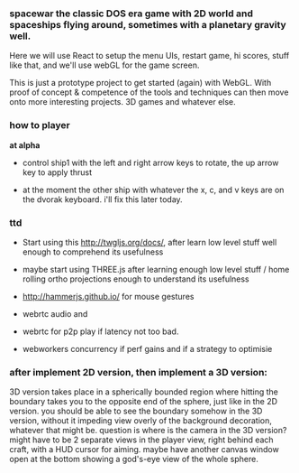 











### spacewar the classic DOS era game with 2D world and spaceships flying around, sometimes with a planetary gravity well.

Here we will use React to setup the menu UIs, restart game, hi scores, stuff like that, and we'll use webGL for the game screen.

This is just a prototype project to get started (again) with WebGL.  With proof of concept & competence of the tools and techniques can then move onto more interesting projects.  3D games and whatever else.


### how to player
**at alpha**
- control ship1 with the left and right arrow keys to rotate, the up arrow key to apply thrust

- at the moment the other ship with whatever the x, c, and v keys are on the dvorak keyboard.  i'll fix this later today.


### ttd

- Start using this http://twgljs.org/docs/, after learn low level stuff well enough to comprehend its usefulness

- maybe start using THREE.js after learning enough low level stuff / home rolling ortho projections enough to understand its usefulness

- http://hammerjs.github.io/ for mouse gestures

- webrtc audio and

- webrtc for p2p play if latency not too bad.

- webworkers concurrency if perf gains and if a strategy to optimisie

### after implement 2D version, then implement a 3D version:

3D version takes place in a spherically bounded region where hitting the boundary takes you to the opposite end of the sphere, just like in the 2D version.  you should be able to see the boundary somehow in the 3D version, without it impeding view overly of the background decoration, whatever that might be.  question is where is the camera in the 3D version?  might have to be 2 separate views in the player view, right behind each craft, with a HUD cursor for aiming.  maybe have another canvas window open at the bottom showing a god's-eye view of the whole sphere.
